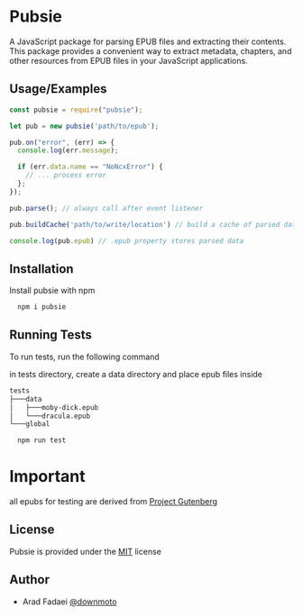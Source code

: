 # Pubsie

A JavaScript package for parsing EPUB files and extracting their contents. This package provides a convenient way to extract metadata, chapters, and other resources from EPUB files in your JavaScript applications.


## Usage/Examples

```javascript
const pubsie = require("pubsie");

let pub = new pubsie('path/to/epub');

pub.on("error", (err) => {
  console.log(err.message);

  if (err.data.name == "NoNcxError") {
    // ... process error
  };
});

pub.parse(); // always call after event listener

pub.buildCache('path/to/write/location') // build a cache of parsed data

console.log(pub.epub) // .epub property stores parsed data
```


## Installation

Install pubsie with npm

```bash
  npm i pubsie
```
    
## Running Tests

To run tests, run the following command

in tests directory, create a data directory and place epub files inside

```bash
tests
├───data
│   ├───moby-dick.epub
│   └───dracula.epub
└───global
```

```bash
  npm run test
```


# Important

all epubs for testing are derived from [Project Gutenberg](https://www.gutenberg.org/)


## License

Pubsie is provided under the [MIT](https://choosealicense.com/licenses/mit/) license


## Author

- Arad Fadaei [@downmoto](https://github.com/Downmoto)

